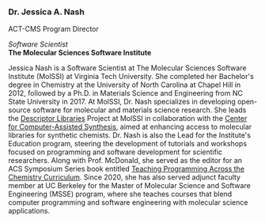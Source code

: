 ### Dr. Jessica A. Nash

ACT-CMS Program Director

*Software Scientist*   
**The Molecular Sciences Software Institute**  

Jessica Nash is a Software Scientist at The Molecular Sciences Software Institute (MolSSI) at Virginia Tech University. 
She completed her Bachelor's degree in Chemistry at the University of North Carolina at Chapel Hill in 2012, followed by a Ph.D. in Materials Science and Engineering from NC State University in 2017. 
At MolSSI, Dr. Nash specializes in developing open-source software for molecular and materials science research. 
She leads the [Descriptor Libraries](https://descriptor-libraries.molssi.org/) Project at MolSSI in collaboration with the [Center for Computer-Assisted Synthesis](https://ccas.nd.edu/), aimed at enhancing access to molecular libraries for synthetic chemists. 
Dr. Nash is also the Lead for the Institute's Education program, steering the development of tutorials and workshops focused on programming and software development for scientific researchers. 
Along with Prof. McDonald, she served as the editor for an ACS Symposium Series book entitled [Teaching Programming Across the Chemistry Curriculum](https://pubs.acs.org/isbn/9780841298194). 
Since 2020, she has also served adjunct faculty member at UC Berkeley for the Master of Molecular Science and Software Engineering (MSSE) program, where she teaches courses that blend computer programming and software engineering with molecular science applications.